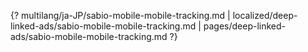 {? multilang/ja-JP/sabio-mobile-mobile-tracking.md | localized/deep-linked-ads/sabio-mobile-mobile-tracking.md | pages/deep-linked-ads/sabio-mobile-mobile-tracking.md ?}
